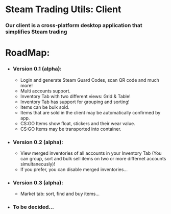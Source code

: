 # Steam Trading Utils: Client
### Our client is a cross-platform desktop application that simplifies Steam trading

# RoadMap:
* ### Version 0.1 (alpha):
    * Login and generate Steam Guard Codes, scan QR code and much more!
    * Multi accounts support.
    * Inventory Tab with two different views: Grid & Table!
    * Inventory Tab has support for grouping and sorting!
    * Items can be bulk sold.
    * Items that are sold in the client may be automatically confirmed by app.
    * CS:GO Items show float, stickers and their wear value.
    * CS:GO Items may be transported into container.
* ### Version 0.2 (alpha):
    * View merged inventories of all accounts in your Inventory Tab (You can group, sort and bulk sell items on two or more differnet accounts simultaneously)!
    * If you prefer, you can disable merged inventories...
* ### Version 0.3 (alpha):
    * Market tab: sort, find and buy items...
* ### To be decided...